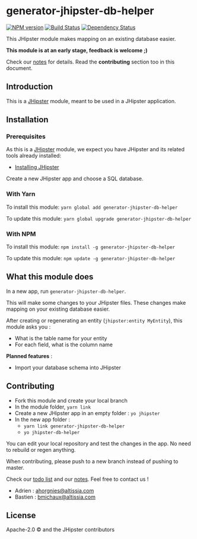 # generator-jhipster-db-helper
[![NPM version][npm-image]][npm-url] [![Build Status][travis-image]][travis-url] [![Dependency Status][daviddm-image]][daviddm-url]

This JHipster module makes mapping on an existing database easier.

**This module is at an early stage, feedback is welcome ;)**

Check our [notes](notes.md) for details. Read the **contributing** section too in this document.

## Introduction

This is a [JHipster](http://jhipster.github.io/) module, meant to be used in a JHipster application.

## Installation

### Prerequisites

As this is a [JHipster](http://jhipster.github.io/) module, we expect you have JHipster and its related tools already installed:

- [Installing JHipster](https://jhipster.github.io/installation.html)

Create a new JHipster app and choose a SQL database.

### With Yarn

To install this module: `yarn global add generator-jhipster-db-helper`

To update this module: `yarn global upgrade generator-jhipster-db-helper`

### With NPM

To install this module: `npm install -g generator-jhipster-db-helper`

To update this module: `npm update -g generator-jhipster-db-helper`

## What this module does

In a new app, run `generator-jhipster-db-helper`.

This will make some changes to your JHipster files. These changes make mapping on your existing database easier.

After creating or regenerating an entity (`jhipster:entity MyEntity`), this module asks you :

* What is the table name for your entity
* For each field, what is the column name

**Planned features** :

* Import your database schema into JHipster

## Contributing

* Fork this module and create your local branch
* In the module folder, `yarn link`
* Create a new JHipster app in an empty folder : `yo jhipster`
* In the new app folder :
  * `yarn link generator-jhipster-db-helper`
  * `yo jhipster-db-helper`

You can edit your local repository and test the changes in the app. No need to rebuild or regen anything.

When contributing, please push to a new branch instead of pushing to master.

Check our [todo list](todo.md) and our [notes](notes.md). Feel free to contact us !

* Adrien : ahorgnies@altissia.com
* Bastien : bmichaux@altissia.com

## License

Apache-2.0 © and the JHipster contributors


[npm-image]: https://img.shields.io/npm/v/generator-jhipster-db-helper.svg
[npm-url]: https://npmjs.org/package/generator-jhipster-db-helper
[travis-image]: https://travis-ci.org/bastienmichaux/generator-jhipster-db-helper.svg?branch=master
[travis-url]: https://travis-ci.org/bastienmichaux/generator-jhipster-db-helper
[daviddm-image]: https://david-dm.org/bastienmichaux/generator-jhipster-db-helper.svg?theme=shields.io
[daviddm-url]: https://david-dm.org/bastienmichaux/generator-jhipster-module
